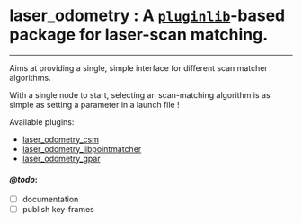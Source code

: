 # laser_odometry : A [`pluginlib`](http://wiki.ros.org/pluginlib)-based package for **laser-scan matching**.
---

Aims at providing a single, simple interface for different scan matcher algorithms.

With a single node to start, selecting an scan-matching algorithm is as simple as setting a parameter in a launch file !

Available plugins:


-  [laser_odometry_csm](https://github.com/artivis/laser_odometry_csm)
-  [laser_odometry_libpointmatcher](https://github.com/artivis/laser_odometry_libpointmatcher)
-  [laser_odometry_gpar](https://github.com/artivis/laser_odometry_gpar)
  
#### *@todo*:

- [ ] documentation
- [ ] publish key-frames